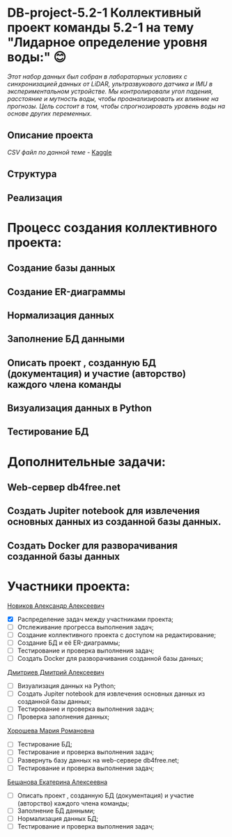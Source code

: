 # DB-project-5.2-1 Коллективный проект команды 5.2-1 на тему "Лидарное определение уровня воды:" :blush:



*Этот набор данных был собран в лабораторных условиях с синхронизацией данных от LiDAR, ультразвукового датчика и IMU в экспериментальном устройстве. Мы контролировали угол падения, расстояние и мутность воды, чтобы проанализировать их влияние на прогнозы. Цель состоит в том, чтобы спрогнозировать уровень воды на основе других переменных.*

## Описание проекта
*CSV файл по данной теме* - [Kaggle](https://www.kaggle.com/datasets/caetanoranieri/water-level-identification-with-lidar?select=water-level_turbidity-low.csv)

## Структура
## Реализация
# Процесс создания коллективного проекта:
## Создание базы данных
## Создание ER-диаграммы
## Нормализация данных
## Заполнение БД данными
## Описать проект , созданную БД (документация) и участие (авторство) каждого члена команды
## Визуализация данных в Python
## Тестирование БД
# Дополнительные задачи:
## Web-сервер db4free.net
## Создать Jupiter notebook для извлечения основных данных из созданной базы данных.
## Создать Docker для разворачивания созданной базы данных
# Участники проекта:
[Новиков Александр Алексеевич](https://github.com/samaletwf)
 - [x] Распределение задач между участниками проекта;
 - [ ] Отслеживание прогресса выполнения задач;
 - [ ] Создание коллективного проекта с доступом на редактирование;
 - [ ] Создание БД и её ER-диаграммы;
 - [ ] Тестирование и проверка выполнения задач;
 - [ ] Создать Docker для разворачивания созданной базы данных;

[Дмитриев Дмитрий Алексеевич](https://github.com/DmitriyDmit)
 - [ ]  Визуализация данных на Python;
 - [ ]  Создать Jupiter notebook для извлечения основных данных из созданной базы данных;
 - [ ]  Тестирование и проверка выполнения задач;
 - [ ]  Проверка заполнения данных;
       
[Хорошева Мария Романовна](https://github.com/DevaMar1a)
 - [ ] Тестирование БД;
 - [ ] Тестирование и проверка выполнения задач;
 - [ ] Развернуть базу данных на web-сервере db4free.net;
 - [ ] Тестирование и проверка выполнения задач;
       
[Бешанова Екатерина Алексеевна](https://github.com/katuuushka)
 - [ ] Описать проект , созданную БД (документация) и участие (авторство) каждого члена команды;
 - [ ] Заполнение БД данными;
 - [ ] Нормализация данных БД;
 - [ ] Тестирование и проверка выполнения задач;

